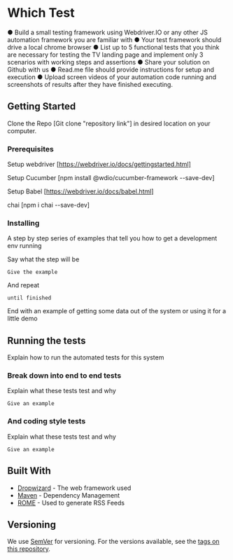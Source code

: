 # Which Test

● Build a small testing framework using Webdriver.IO or any other JS automation framework you are familiar with
● Your test framework should drive a local chrome browser
● List up to 5 functional tests that you think are necessary for testing the TV landing
page and implement only 3 scenarios with working steps and assertions
● Share your solution on Github with us
● Read.me file should provide instructions for setup and execution
● Upload screen videos of your automation code running and screenshots of results
after they have finished executing.

## Getting Started

Clone the Repo [Git clone "repository link"] in desired location on your computer.

### Prerequisites

Setup webdriver [https://webdriver.io/docs/gettingstarted.html]

Setup Cucumber [npm install @wdio/cucumber-framework --save-dev]
<!-- If you want to use Cucumber, set the framework property to cucumber by adding framework: 'cucumber' to the config file. -->

Setup Babel [https://webdriver.io/docs/babel.html]

chai [npm i chai --save-dev]

### Installing

A step by step series of examples that tell you how to get a development env running

Say what the step will be

```
Give the example
```

And repeat

```
until finished
```

End with an example of getting some data out of the system or using it for a little demo

## Running the tests

Explain how to run the automated tests for this system

### Break down into end to end tests

Explain what these tests test and why

```
Give an example
```

### And coding style tests

Explain what these tests test and why

```
Give an example
```

## Built With

* [Dropwizard](http://www.dropwizard.io/1.0.2/docs/) - The web framework used
* [Maven](https://maven.apache.org/) - Dependency Management
* [ROME](https://rometools.github.io/rome/) - Used to generate RSS Feeds


## Versioning

We use [SemVer](http://semver.org/) for versioning. For the versions available, see the [tags on this repository](https://github.com/your/project/tags). 


